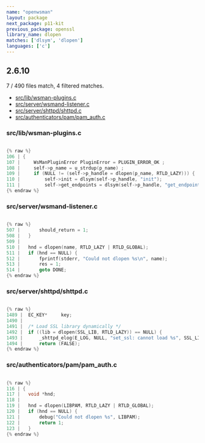 ```yaml
---
name: "openwsman"
layout: package
next_package: p11-kit
previous_package: openssl
library_name: dlopen
matches: ['dlsym', 'dlopen']
languages: ['c']
---
```

## 2.6.10
7 / 490 files match, 4 filtered matches.

 - [src/lib/wsman-plugins.c](#srclibwsman-pluginsc)
 - [src/server/wsmand-listener.c](#srcserverwsmand-listenerc)
 - [src/server/shttpd/shttpd.c](#srcservershttpdshttpdc)
 - [src/authenticators/pam/pam_auth.c](#srcauthenticatorspampam_authc)

### src/lib/wsman-plugins.c

```c

{% raw %}
106 | {
107 |     WsManPluginError PluginError = PLUGIN_ERROR_OK ;
108 |     self->p_name = u_strdup(p_name) ;
109 |     if (NULL != (self->p_handle = dlopen(p_name, RTLD_LAZY))) {
110 |         self->init = dlsym(self->p_handle, "init");
111 |         self->get_endpoints = dlsym(self->p_handle, "get_endpoints");
{% endraw %}

```
### src/server/wsmand-listener.c

```c

{% raw %}
507 | 		should_return = 1;
508 | 	}
509 | 
510 | 	hnd = dlopen(name, RTLD_LAZY | RTLD_GLOBAL);
511 | 	if (hnd == NULL) {
512 | 		fprintf(stderr, "Could not dlopen %s\n", name);
513 | 		res = 1;
514 | 		goto DONE;
{% endraw %}

```
### src/server/shttpd/shttpd.c

```c

{% raw %}
1489 | 	EC_KEY*		key;
1490 | 
1491 | 	/* Load SSL library dynamically */
1492 | 	if ((lib = dlopen(SSL_LIB, RTLD_LAZY)) == NULL) {
1493 | 		_shttpd_elog(E_LOG, NULL, "set_ssl: cannot load %s", SSL_LIB);
1494 | 		return (FALSE);
{% endraw %}

```
### src/authenticators/pam/pam_auth.c

```c

{% raw %}
116 | {
117 | 	void *hnd;
118 | 
119 | 	hnd = dlopen(LIBPAM, RTLD_LAZY | RTLD_GLOBAL);
120 | 	if (hnd == NULL) {
121 | 		debug("Could not dlopen %s", LIBPAM);
122 | 		return 1;
123 | 	}
{% endraw %}

```